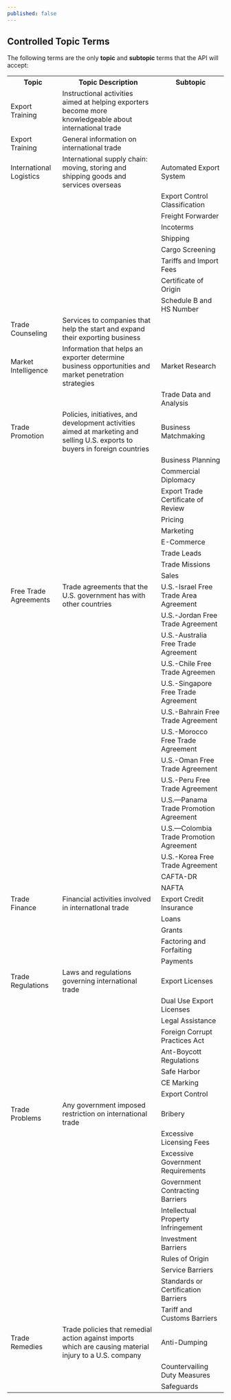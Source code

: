 ```yaml
---
published: false
---
```


## Controlled Topic Terms

The following terms are the only **topic** and **subtopic** terms that the API will accept:
<table border="0">
<tr>
<th>Topic</th>
<th>Topic Description</th>
<th>Subtopic</th>

</tr>

<tr>
  <td>Export Training</td> <td>Instructional activities aimed at helping exporters become more knowledgeable about international trade</td> <td> </td>
 </tr>
<tr>
  <td>Export Training</td> <td> General information on international trade</td> <td> </td>
 </tr>

<tr>
  <td>International Logistics</td> <td>International supply chain: moving, storing and shipping goods and services overseas</td> <td>Automated Export System</td>
 </tr>
 <tr>
  <td></td> <td></td> <td>Export Control Classification</td>
 </tr>
 <tr>
  <td></td> <td></td> <td>Freight Forwarder</td>
 </tr>
 <tr>
  <td></td> <td></td> <td>Incoterms</td>
 </tr>
 <tr>
  <td></td> <td></td> <td>Shipping</td>
 </tr>
 <tr>
  <td></td> <td></td> <td>Cargo Screening</td>
 </tr>
 <tr>
  <td></td> <td></td> <td>Tariffs and Import Fees</td>
 </tr>
 <tr>
  <td></td> <td></td> <td>Certificate of Origin</td>
 </tr>
 <tr>
  <td></td> <td></td> <td>Schedule B and HS Number</td>
 </tr>
<tr>
  <td>Trade Counseling</td> <td>Services to companies that help the start and expand their exporting business</td> <td></td>
 </tr>
 <tr>
  <td>Market Intelligence</td> <td>Information that helps an exporter determine business opportunities and market penetration strategies</td> <td>Market Research</td>
 </tr>
 <tr>
  <td></td> <td></td> <td>Trade Data and Analysis</td>
 </tr>
 <tr>
  <td>Trade Promotion</td> <td>Policies, initiatives, and development activities aimed at marketing and selling U.S. exports to buyers in foreign countries</td> <td>Business Matchmaking</td>
 </tr>
 <tr>
  <td></td> <td></td> <td>Business Planning</td>
 </tr>
 <tr>
  <td></td> <td></td> <td>Commercial Diplomacy</td>
 </tr>
 <tr>
  <td></td> <td></td> <td>Export Trade Certificate of Review</td>
 </tr>
 <tr>
  <td></td> <td></td> <td>Pricing</td>
 </tr>
 <tr>
  <td></td> <td></td> <td>Marketing</td>
 </tr>
 <tr>
  <td></td> <td></td> <td>E-Commerce</td>
 </tr>
 <tr>
  <td></td> <td></td> <td>Trade Leads</td>
 </tr>
 <tr>
  <td></td> <td></td> <td>Trade Missions</td>
 </tr>
 <tr>
  <td></td> <td></td> <td>Sales</td>
 </tr>
 <tr>
  <td>Free Trade Agreements</td> <td>Trade agreements that the U.S. government has with other countries</td> <td>U.S.-Israel Free Trade Area Agreement</td>
 </tr>
 <tr>
  <td></td> <td></td> <td>U.S.-Jordan Free Trade Agreement</td>
 </tr>
 <tr>
  <td></td> <td></td> <td>U.S.-Australia Free Trade Agreement</td>
 </tr>
 <tr>
  <td></td> <td></td> <td>U.S.-Chile Free Trade Agreemen</td>
 </tr>
 <tr>
  <td></td> <td></td> <td>U.S.-Singapore Free Trade Agreement</td>
 </tr>
 <tr>
  <td></td> <td></td> <td>U.S.-Bahrain Free Trade Agreement</td>
 </tr>
 <tr>
  <td></td> <td></td> <td>U.S.-Morocco Free Trade Agreement</td>
 </tr>
 <tr>
  <td></td> <td></td> <td>U.S.-Oman Free Trade Agreement</td>
 </tr>
 <tr>
  <td></td> <td></td> <td>U.S.-Peru Free Trade Agreement</td>
 </tr>
 <tr>
  <td></td> <td></td> <td>U.S.—Panama Trade Promotion Agreement</td>
 </tr>
 <tr>
  <td></td> <td></td> <td>U.S.—Colombia Trade Promotion Agreement</td>
 </tr>
 <tr>
  <td></td> <td></td> <td>U.S.-Korea Free Trade Agreement</td>
 </tr>
 <tr>
  <td></td> <td></td> <td>CAFTA-DR</td>
 </tr>
 <tr>
  <td></td> <td></td> <td>NAFTA</td>
 </tr>
 <tr>
  <td>Trade Finance</td> <td>Financial activities involved in internatlonal trade</td> <td>Export Credit Insurance</td>
 </tr>
 <tr>
  <td></td> <td></td> <td>Loans</td>
 </tr>
 <tr>
  <td></td> <td></td> <td>Grants</td>
 </tr>
 <tr>
  <td></td> <td></td> <td>Factoring and Forfaiting</td>
 </tr>
 <tr>
  <td></td> <td></td> <td>Payments</td>
 </tr>
 <tr>
  <td>Trade Regulations</td> <td>Laws and regulations governing international trade</td> <td>Export Licenses</td>
 </tr>
 <tr>
  <td></td> <td></td> <td>Dual Use Export Licenses</td>
 </tr>
 <tr>
  <td></td> <td></td> <td>Legal Assistance</td>
 </tr>
 <tr>
  <td></td> <td></td> <td>Foreign Corrupt Practices Act</td>
 </tr>
 <tr>
  <td></td> <td></td> <td>Ant-Boycott Regulations</td>
 </tr>
 <tr>
  <td></td> <td></td> <td>Safe Harbor</td>
 </tr>
 <tr>
  <td></td> <td></td> <td>CE Marking</td>
 </tr>
 <tr>
  <td></td> <td></td> <td>Export Control</td>
 </tr>
 <tr>
  <td>Trade Problems</td> <td>Any government imposed restriction on international trade</td> <td>Bribery</td>
 </tr>
 <tr>
  <td></td> <td></td> <td>Excessive Licensing Fees</td>
 </tr>
 <tr>
  <td></td> <td></td> <td>Excessive Government Requirements</td>
 </tr>
 <tr>
  <td></td> <td></td> <td>Government Contracting Barriers</td>
 </tr>
 <tr>
  <td></td> <td></td> <td>Intellectual Property Infringement</td>
 </tr>
 <tr>
  <td></td> <td></td> <td>Investment Barriers</td>
 </tr>
 <tr>
  <td></td> <td></td> <td>Rules of Origin</td>
 </tr>
 <tr>
  <td></td> <td></td> <td>Service Barriers</td>
 </tr>
 <tr>
  <td></td> <td></td> <td>Standards or Certification Barriers</td>
 </tr>
 <tr>
  <td></td> <td></td> <td>Tariff and Customs Barriers</td>
 </tr>
 <tr>
  <td>Trade Remedies</td> <td>Trade policies that remedial action against imports which are causing material injury to a U.S. company</td> <td>Anti-Dumping</td>
 </tr>
 <tr>
  <td></td> <td></td> <td>Countervailing Duty Measures</td>
 </tr>
 <tr>
  <td></td> <td></td> <td>Safeguards</td>
 </tr> 
 
 </table>